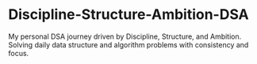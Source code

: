 # Discipline-Structure-Ambition-DSA
My personal DSA journey driven by Discipline, Structure, and Ambition. Solving daily data structure and algorithm problems with consistency and focus.
